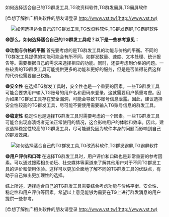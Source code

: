 如何选择适合自己的TG群发工具,TG改资料软件,TG群发霸屏,TG霸屏软件

[😍想了解推广相关软件的朋友请登录 http://www.vst.tw](http://www.vst.tw)

 <center><img src="https://vst.tw/MP4/tuiguang/png/0.png" alt="如何选择适合自己的TG群发工具,TG改资料软件,TG群发霸屏,TG霸屏软件"></center>

**😄那么，如何选择适合自己的TG群发工具呢？以下是一些参考意见：**

**😄功能与价格的平衡**
首先要考虑的是TG群发工具的功能与价格的平衡。不同的TG群发工具提供的功能可能会有所不同，如群发数量、速度、文本处理、统计报告等。需要根据自己的需求来选择相应的功能。同时，还要考虑到价格的问题。一些较贵的TG群发工具可能提供更多的功能和更好的服务，但是是否值得花费这样的代价也需要自己权衡。

**😄安全性**
在选择TG群发工具时，安全性也是一个重要的因素。一些TG群发工具可能会要求用户输入TG账号的用户名和密码来登录，这就需要用户慎重考虑。因为如果TG群发工具存在安全漏洞，可能会导致TG账号信息泄露。因此，建议选择安全性较高的TG群发工具，尽可能不要使用需要输入TG账号信息的群发工具。

**😄稳定性**
稳定性也是选择TG群发工具时需要考虑的一个因素。一些TG群发工具可能会出现崩溃或者无法正常使用的情况，这会影响用户的体验和效率。因此，建议选择稳定性较高的TG群发工具，尽可能避免因为软件本身的问题而影响到自己的群发效果。

 <center><img src="https://vst.tw/MP4/tuiguang/png/3.png" alt="如何选择适合自己的TG群发工具,TG改资料软件,TG群发霸屏,TG霸屏软件"></center>

**😄用户评价和口碑**
在选择TG群发工具时，用户评价和口碑也是非常重要的参考因素。可以通过搜索相关论坛、社交媒体等渠道来了解其他用户对于不同TG群发工具的评价和使用体验。这样可以更加全面地了解不同的TG群发工具的优缺点，有助于自己做出更加理性的选择。

综上所述，选择适合自己的TG群发工具需要综合考虑功能与价格平衡、安全性、稳定性和用户评价等因素。希望以上意见能够为需要在TG上进行群发消息的用户提供一些参考。

[😍想了解推广相关软件的朋友请登录 http://www.vst.tw](http://www.vst.tw)




